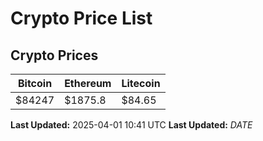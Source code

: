 # Crypto Price List

## Crypto Prices
| Bitcoin | Ethereum | Litecoin |
| ------- | -------- | -------- |
| $84247 | $1875.8 | $84.65 |
**Last Updated:** 2025-04-01 10:41 UTC
**Last Updated:** $DATE$
